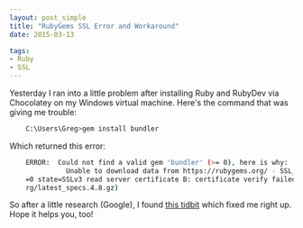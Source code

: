 ```yaml
---
layout: post_simple
title: "RubyGems SSL Error and Workaround"
date: 2015-03-13

tags:
- Ruby
- SSL
---
```


Yesterday I ran into a little problem after installing Ruby and RubyDev via Chocolatey on my Windows virtual machine. Here's the command that was giving me trouble:

```bash
    C:\Users\Greg>gem install bundler
```

Which returned this error:

```bash
    ERROR:  Could not find a valid gem 'bundler' (>= 0), here is why:
              Unable to download data from https://rubygems.org/ - SSL_connect returned=1 er
    =0 state=SSLv3 read server certificate B: certificate verify failed (https://api.rubygem
    rg/latest_specs.4.8.gz)
```

So after a little research (Google), I found [this tidbit](https://gist.github.com/luislavena/f064211759ee0f806c88) which fixed me right up. Hope it helps you, too!
